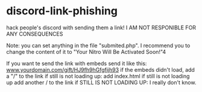 # discord-link-phishing
hack people's discord with sending them a link!     I AM NOT RESPONIBLE FOR ANY CONSEQUENCES

Note: you can set anything in the file "submited.php".   I recommend you to change the content of it to "Your Nitro Will Be Activated Soon!"4

If you want te send the link with embeds send it like this: www.yourdomain.com/gift/HJ9fh9hGfgfijh93
if the embeds didn't load, add a "/" to the link
if still is not loading up: add index.html
if still is not loading up add another / to the link
if STILL IS NOT LOADING UP: I really don't know.
